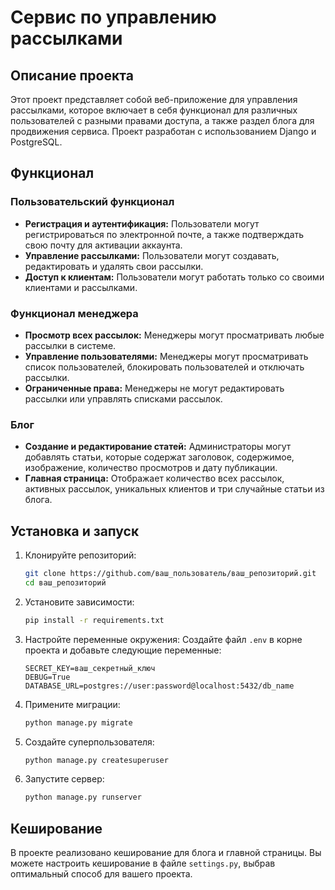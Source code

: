 # Сервис по управлению рассылками

## Описание проекта

Этот проект представляет собой веб-приложение для управления рассылками, которое включает в себя функционал для различных пользователей с разными правами доступа, а также раздел блога для продвижения сервиса. Проект разработан с использованием Django и PostgreSQL.

## Функционал

### Пользовательский функционал

- **Регистрация и аутентификация:** Пользователи могут регистрироваться по электронной почте, а также подтверждать свою почту для активации аккаунта.
- **Управление рассылками:** Пользователи могут создавать, редактировать и удалять свои рассылки.
- **Доступ к клиентам:** Пользователи могут работать только со своими клиентами и рассылками.

### Функционал менеджера

- **Просмотр всех рассылок:** Менеджеры могут просматривать любые рассылки в системе.
- **Управление пользователями:** Менеджеры могут просматривать список пользователей, блокировать пользователей и отключать рассылки.
- **Ограниченные права:** Менеджеры не могут редактировать рассылки или управлять списками рассылок.

### Блог

- **Создание и редактирование статей:** Администраторы могут добавлять статьи, которые содержат заголовок, содержимое, изображение, количество просмотров и дату публикации.
- **Главная страница:** Отображает количество всех рассылок, активных рассылок, уникальных клиентов и три случайные статьи из блога.

## Установка и запуск

1. Клонируйте репозиторий:
   ```bash
   git clone https://github.com/ваш_пользователь/ваш_репозиторий.git
   cd ваш_репозиторий
   ```

2. Установите зависимости:
   ```bash
   pip install -r requirements.txt
   ```

3. Настройте переменные окружения:
   Создайте файл `.env` в корне проекта и добавьте следующие переменные:
   ```
   SECRET_KEY=ваш_секретный_ключ
   DEBUG=True
   DATABASE_URL=postgres://user:password@localhost:5432/db_name
   ```

4. Примените миграции:
   ```bash
   python manage.py migrate
   ```

5. Создайте суперпользователя:
   ```bash
   python manage.py createsuperuser
   ```

6. Запустите сервер:
   ```bash
   python manage.py runserver
   ```

## Кеширование

В проекте реализовано кеширование для блога и главной страницы. Вы можете настроить кеширование в файле `settings.py`, выбрав оптимальный способ для вашего проекта.
